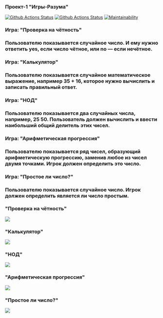 ### Проект-1 "Игры-Разума"
[![Github Actions Status](https://github.com/AlexanderPotapkov/python-project-lvl1/workflows/hexlet-check/badge.svg)](https://github.com/AlexanderPotapkov/python-project-lvl1/actions)                     [![Github Actions Status](https://github.com/AlexanderPotapkov/python-project-lvl1/workflows/github-actions/badge.svg)](https://github.com/AlexanderPotapkov/python-project-lvl1/actions)                   [![Maintainability](https://api.codeclimate.com/v1/badges/7551901b394d73c5be6e/maintainability)](https://codeclimate.com/github/AlexanderPotapkov/python-project-lvl1/maintainability) 
### Игра: "Проверка на чётность"
### Пользователю показывается случайное число. И ему нужно ответить yes, если число чётное, или no — если нечётное.

### Игра: "Калькулятор"
### Пользователю показывается случайное математическое выражение, например 35 + 16, которое нужно вычислить и записать правильный ответ.

### Игра: "НОД"
### Пользователю показывается два случайных числа, например, 25 50. Пользователь должен вычислить и ввести наибольший общий делитель этих чисел.

### Игра: "Арифметическая прогрессия"
### Пользователю показывается ряд чисел, образующий арифметическую прогрессию, заменив любое из чисел двумя точками. Игрок должен определить это число.

### Игра: "Простое ли число?"
### Пользователю показывается случайное число. Игрок должен определить является ли число простым.

### "Проверка на чётность"
<a href="https://asciinema.org/a/463343" target="_blank"><img src="https://asciinema.org/a/463343.svg" /></a>

### "Калькулятор" 
<a href="https://asciinema.org/a/463356" target="_blank"><img src="https://asciinema.org/a/463356.svg" /></a>

### "НОД" 
<a href="https://asciinema.org/a/463406" target="_blank"><img src="https://asciinema.org/a/463406.svg" /></a>

### "Арифметическая прогрессия"
<a href="https://asciinema.org/a/463498" target="_blank"><img src="https://asciinema.org/a/463498.svg" /></a>

### "Простое ли число?"
<a href="https://asciinema.org/a/463965" target="_blank"><img src="https://asciinema.org/a/463965.svg" /></a>
